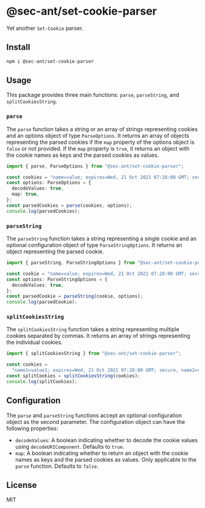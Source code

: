 # @sec-ant/set-cookie-parser

Yet another `Set-Cookie` parser.

## Install

```bash
npm i @sec-ant/set-cookie-parser
```

## Usage

This package provides three main functions: `parse`, `parseString`, and `splitCookiesString`.

### `parse`

The `parse` function takes a string or an array of strings representing cookies and an options object of type `ParseOptions`. It returns an array of objects representing the parsed cookies if the `map` property of the options object is `false` or not provided. If the `map` property is `true`, it returns an object with the cookie names as keys and the parsed cookies as values.

```ts
import { parse, ParseOptions } from "@sec-ant/set-cookie-parser";

const cookies = "name=value; expires=Wed, 21 Oct 2021 07:28:00 GMT; secure";
const options: ParseOptions = {
  decodeValues: true,
  map: true,
};
const parsedCookies = parse(cookies, options);
console.log(parsedCookies);
```

### `parseString`

The `parseString` function takes a string representing a single cookie and an optional configuration object of type `ParseStringOptions`. It returns an object representing the parsed cookie.

```ts
import { parseString, ParseStringOptions } from "@sec-ant/set-cookie-parser";

const cookie = "name=value; expires=Wed, 21 Oct 2021 07:28:00 GMT; secure";
const options: ParseStringOptions = {
  decodeValues: true,
};
const parsedCookie = parseString(cookie, options);
console.log(parsedCookie);
```

### `splitCookiesString`

The `splitCookiesString` function takes a string representing multiple cookies separated by commas. It returns an array of strings representing the individual cookies.

```ts
import { splitCookiesString } from "@sec-ant/set-cookie-parser";

const cookies =
  "name1=value1; expires=Wed, 21 Oct 2021 07:28:00 GMT; secure, name2=value2; expires=Wed, 21 Oct 2021 07:28:00 GMT; secure";
const splitCookies = splitCookiesString(cookies);
console.log(splitCookies);
```

## Configuration

The `parse` and `parseString` functions accept an optional configuration object as the second parameter. The configuration object can have the following properties:

- `decodeValues`: A boolean indicating whether to decode the cookie values using `decodeURIComponent`. Defaults to `true`.
- `map`: A boolean indicating whether to return an object with the cookie names as keys and the parsed cookies as values. Only applicable to the `parse` function. Defaults to `false`.

## License

MIT
